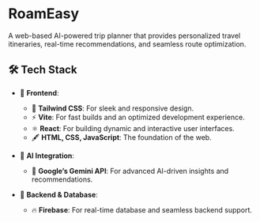 # RoamEasy
A web-based AI-powered trip planner that provides personalized travel itineraries, real-time recommendations, and seamless route optimization.

## 🛠️ Tech Stack  

- 🎨 **Frontend**:  
  - 🌟 **Tailwind CSS**: For sleek and responsive design.  
  - ⚡ **Vite**: For fast builds and an optimized development experience.  
  - ⚛️ **React**: For building dynamic and interactive user interfaces.  
  - 🖋️ **HTML, CSS, JavaScript**: The foundation of the web.  

- 🤖 **AI Integration**:  
  - 🔮 **Google’s Gemini API**: For advanced AI-driven insights and recommendations.  

- 🔧 **Backend & Database**:  
  - 🔥 **Firebase**: For real-time database and seamless backend support.  
